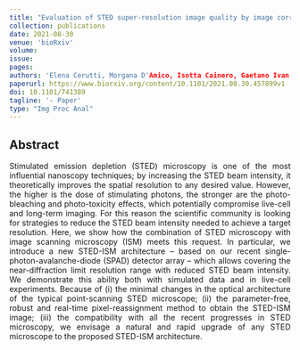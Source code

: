 ```yaml
---
title: "Evaluation of STED super-resolution image quality by image correlation spectroscopy (QuICS)"
collection: publications
date: 2021-08-30
venue: 'bioRxiv'
volume: 
issue: 
pages: 
authors: 'Elena Cerutti, Morgana D'Amico, Isotta Cainero, Gaetano Ivan Dellino, Mario Faretta, Giuseppe Vicidomini, Pier Giuseppe Pelicci, Paolo Bianchini, Alberto Diaspro'
paperurl: https://www.biorxiv.org/content/10.1101/2021.08.30.457899v1
doi: 10.1101/741389
tagline: '- Paper'
type: "Img Proc Anal"
---
```


<h2> Abstract </h2>
<p align= "justify">
Stimulated emission depletion (STED) microscopy is one of the most influential nanoscopy techniques; by increasing the STED beam intensity, it theoretically improves the spatial resolution to any desired value. However, the higher is the dose of stimulating photons, the stronger are the photo-bleaching and photo-toxicity effects, which potentially compromise live-cell and long-term imaging. For this reason the scientific community is looking for strategies to reduce the STED beam intensity needed to achieve a target resolution. Here, we show how the combination of STED microscopy with image scanning microscopy (ISM) meets this request. In particular, we introduce a new STED-ISM architecture – based on our recent single-photon-avalanche-diode (SPAD) detector array – which allows covering the near-diffraction limit resolution range with reduced STED beam intensity. We demonstrate this ability both with simulated data and in live-cell experiments. Because of (i) the minimal changes in the optical architecture of the typical point-scanning STED microscope; (ii) the parameter-free, robust and real-time pixel-reassignment method to obtain the STED-ISM image; (iii) the compatibility with all the recent progresses in STED microscopy, we envisage a natural and rapid upgrade of any STED microscope to the proposed STED-ISM architecture.



